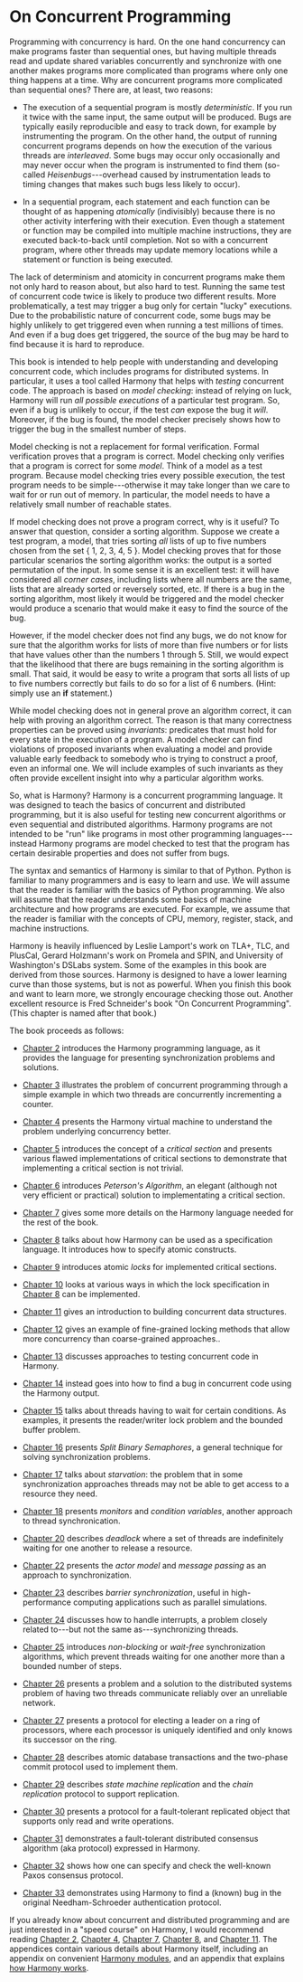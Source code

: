 
# On Concurrent Programming

Programming with concurrency is hard. On the one hand concurrency can
make programs faster than sequential ones, but having multiple threads
read and update shared variables concurrently and synchronize with one
another makes programs more complicated than programs where only one
thing happens at a time. Why are concurrent programs more complicated
than sequential ones? There are, at least, two reasons:

-   The execution of a sequential program is mostly *deterministic*. If
    you run it twice with the same input, the same output will be
    produced. Bugs are typically easily reproducible and easy to track
    down, for example by instrumenting the program. On the other hand,
    the output of running concurrent programs depends on how the
    execution of the various threads are *interleaved*. Some bugs may
    occur only occasionally and may never occur when the program is
    instrumented to find them (so-called *Heisenbugs*---overhead caused
    by instrumentation leads to timing changes that makes such bugs less
    likely to occur).

-   In a sequential program, each statement and each function can be
    thought of as happening *atomically* (indivisibly) because there is
    no other activity interfering with their execution. Even though a
    statement or function may be compiled into multiple machine
    instructions, they are executed back-to-back until completion. Not
    so with a concurrent program, where other threads may update memory
    locations while a statement or function is being executed.

The lack of determinism and atomicity in concurrent programs make them
not only hard to reason about, but also hard to test. Running the same
test of concurrent code twice is likely to produce two different
results. More problematically, a test may trigger a bug only for certain
"lucky" executions. Due to the probabilistic nature of concurrent code,
some bugs may be highly unlikely to get triggered even when running a
test millions of times. And even if a bug does get triggered, the source
of the bug may be hard to find because it is hard to reproduce.

This book is intended to help people with understanding and developing
concurrent code, which includes programs for distributed systems. In
particular, it uses a tool called Harmony that helps with *testing*
concurrent code. The approach is based on *model checking*:
instead of relying on luck, Harmony will run *all possible executions*
of a particular test program. So, even if a bug is unlikely to occur, if
the test *can* expose the bug it *will*. Moreover, if the bug is found,
the model checker precisely shows how to trigger the bug in the smallest
number of steps.

Model checking is not a replacement for formal verification. Formal
verification proves that a program is correct. Model checking only
verifies that a program is correct for some *model*. Think of a model as
a test program. Because model checking tries every possible execution,
the test program needs to be simple---otherwise it may take longer than
we care to wait for or run out of memory. In particular, the model needs
to have a relatively small number of reachable states.

If model checking does not prove a program correct, why is it useful? To
answer that question, consider a sorting algorithm. Suppose we create a
test program, a model, that tries sorting *all* lists of up to five
numbers chosen from the set { 1, 2, 3, 4, 5 }. Model checking proves
that for those particular scenarios the sorting algorithm works: the
output is a sorted permutation of the input. In some sense it is an
excellent test: it will have considered all *corner cases*, including
lists where all numbers are the same, lists that are already sorted or
reversely sorted, etc. If there is a bug in the sorting algorithm, most
likely it would be triggered and the model checker would produce a
scenario that would make it easy to find the source of the bug.

However, if the model checker does not find any bugs, we do not know for
sure that the algorithm works for lists of more than five numbers or for
lists that have values other than the numbers 1 through 5. Still, we
would expect that the likelihood that there are bugs remaining in the
sorting algorithm is small. That said, it would be easy to write a
program that sorts all lists of up to five numbers correctly but fails
to do so for a list of 6 numbers. (Hint: simply use an **if**
statement.)

While model checking does not in general prove an algorithm correct, it
can help with proving an algorithm correct. The reason is that many
correctness properties can be proved using *invariants*: predicates that
must hold for every state in the execution of a program. A model checker
can find violations of proposed invariants when evaluating a model and
provide valuable early feedback to somebody who is trying to construct a
proof, even an informal one. We will include examples of such invariants
as they often provide excellent insight into why a particular algorithm
works.

So, what is Harmony? Harmony is a concurrent programming language. It
was designed to teach the basics of concurrent and distributed
programming, but it is also useful for testing new concurrent algorithms
or even sequential and distributed algorithms. Harmony programs are not
intended to be "run" like programs in most other programming
languages---instead Harmony programs are model checked to test that the
program has certain desirable properties and does not suffer from bugs.

The syntax and semantics of Harmony is similar to that of Python. Python
is familiar to many programmers and is easy to learn and use. We will
assume that the reader is familiar with the basics of Python
programming. We also will assume that the reader understands some basics
of machine architecture and how programs are executed. For example, we
assume that the reader is familiar with the concepts of CPU, memory,
register, stack, and machine instructions.

Harmony is heavily influenced by Leslie Lamport's work on TLA+, TLC, and
PlusCal, Gerard Holzmann's work on Promela and
SPIN, and University of Washington's DSLabs system.
Some of the examples in this book are derived from those sources.
Harmony is designed to have a lower learning curve than those systems,
but is not as powerful. When you finish this book and want to learn
more, we strongly encourage checking those out. Another excellent
resource is Fred Schneider's book "On Concurrent
Programming". (This chapter is named after that book.)

The book proceeds as follows:

-   [Chapter 2](harmonyintro.md) introduces the Harmony programming language, as
    it provides the language for presenting synchronization problems and
    solutions.

-   [Chapter 3](concurrent.md) illustrates the problem of concurrent programming
    through a simple example in which two threads are concurrently
    incrementing a counter.

-   [Chapter 4](harmonymachine.md) presents the Harmony virtual machine to
    understand the problem underlying concurrency better.

-   [Chapter 5](critical.md) introduces the concept of a *critical section* and
    presents various flawed implementations of critical sections to
    demonstrate that implementing a critical section is not trivial.

-   [Chapter 6](peterson.md) introduces *Peterson's Algorithm*, an elegant
    (although not very efficient or practical) solution to
    implementating a critical section.

-   [Chapter 7](method.md) gives some more details on the Harmony language needed
    for the rest of the book.

-   [Chapter 8](specification.md) talks about how Harmony can be used as a
    specification language. It introduces how to specify atomic
    constructs.

-   [Chapter 9](spinlock.md) introduces atomic *locks* for implemented critical
    sections.

-   [Chapter 10](synch.md) looks at various ways in which the lock specification
    in [Chapter 8](specification.md) can be implemented.

-   [Chapter 11](cds.md) gives an introduction to building concurrent data
    structures.

-   [Chapter 12](finegrained.md) gives an example of fine-grained locking methods
    that allow more concurrency than coarse-grained approaches..

-   [Chapter 13](testing.md) discusses approaches to testing concurrent code in
    Harmony.

-   [Chapter 14](debugging.md) instead goes into how to find a bug in concurrent
    code using the Harmony output.

-   [Chapter 15](condwait.md) talks about threads having to wait for certain
    conditions. As examples, it presents the reader/writer lock problem
    and the bounded buffer problem.

-   [Chapter 16](sbs.md) presents *Split Binary Semaphores*, a general technique
    for solving synchronization problems.

-   [Chapter 17](starvation.md) talks about *starvation*: the problem that in some
    synchronization approaches threads may not be able to get access to
    a resource they need.

-   [Chapter 18](monitors.md) presents *monitors* and *condition variables*,
    another approach to thread synchronication.

-   [Chapter 20](deadlock.md) describes *deadlock* where a set of threads are
    indefinitely waiting for one another to release a resource.

-   [Chapter 22](actor.md) presents the *actor model* and *message passing* as an
    approach to synchronization.

-   [Chapter 23](barrier.md) describes *barrier synchronization*, useful in
    high-performance computing applications such as parallel
    simulations.

-   [Chapter 24](interrupts.md) discusses how to handle interrupts, a problem
    closely related to---but not the same as---synchronizing threads.

-   [Chapter 25](nonblocking.md) introduces *non-blocking* or *wait-free*
    synchronization algorithms, which prevent threads waiting for one
    another more than a bounded number of steps.

-   [Chapter 26](abp.md) presents a problem and a solution to the distributed
    systems problem of having two threads communicate reliably over an
    unreliable network.

-   [Chapter 27](leader.md) presents a protocol for electing a leader on a ring of
    processors, where each processor is uniquely identified and only
    knows its successor on the ring.

-   [Chapter 28](2pc.md) describes atomic database transactions and the two-phase
    commit protocol used to implement them.

-   [Chapter 29](chain.md) describes *state machine replication* and the *chain
    replication* protocol to support replication.

-   [Chapter 30](abd.md) presents a protocol for a fault-tolerant replicated
    object that supports only read and write operations.

-   [Chapter 31](consensus.md) demonstrates a fault-tolerant distributed consensus
    algorithm (aka protocol) expressed in Harmony.

-   [Chapter 32](paxos.md) shows how one can specify and check the well-known
    Paxos consensus protocol.

-   [Chapter 33](ns.md) demonstrates using Harmony to find a (known) bug in the
    original Needham-Schroeder authentication protocol.

If you already know about concurrent and distributed programming and are
just interested in a "speed course" on Harmony, I would recommend
reading [Chapter 2](harmonyintro.md), [Chapter 4](harmonymachine.md), [Chapter 7](method.md),
[Chapter 8](specification.md), and [Chapter 11](cds.md). The appendices contain various
details about Harmony itself, including an appendix on convenient
[Harmony modules](module.md), and an appendix that explains [how Harmony works](howitworks.md).